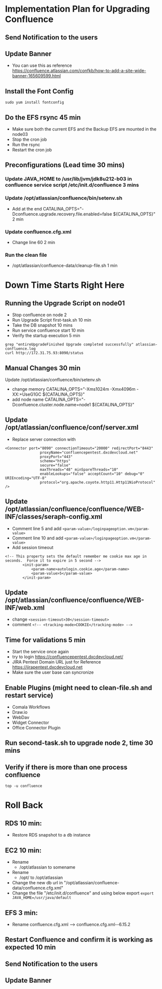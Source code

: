 # Implementation Plan for Upgrading Confluence

## Send Notification to the users

## Update Banner
- You can use this as reference https://confluence.atlassian.com/confkb/how-to-add-a-site-wide-banner-165609599.html

## Install the Font Config
```sudo yum install fontconfig```
## Do the EFS rsync 45 min
- Make sure both the current EFS and the Backup EFS are mounted in the node03
- Stop the cron job
- Run the rsync
- Restart the cron job

## Preconfigurations (Lead time 30 mins)
### Update JAVA_HOME to /usr/lib/jvm/jdk8u212-b03 in confluence service script /etc/init.d/confluence 3 mins
### Update /opt/atlassian/confluence/bin/setenv.sh
- Add at the end CATALINA_OPTS="-Dconfluence.upgrade.recovery.file.enabled=false ${CATALINA_OPTS}" 2 min
### Update confluence.cfg.xml
- Change line <property name="hibernate.c3p0.max_size">60</property> 2 min
### Run the clean file
- /opt/atlassian/confluence-data/cleanup-file.sh 1 min

# Down Time Starts Right Here

## Running the Upgrade Script on node01
- Stop confluence on node 2
- Run Upgrade Script first-task.sh 10 min
- Take the DB snapshot 10 mins
- Run service confluence start 10 min 
- Verify the startup execution 5 min
```
grep "entireUpgradeFinished Upgrade completed successfully" atlassian-confluence.log
curl http://172.31.75.93:8090/status
```
## Manual Changes 30 min
Update /opt/atlassian/confluence/bin/setenv.sh
- change memory CATALINA_OPTS="-Xms1024m -Xmx4096m -XX:+UseG1GC ${CATALINA_OPTS}"
- add node name CATALINA_OPTS="-Dconfluence.cluster.node.name=node1 ${CATALINA_OPTS}" 

## Update /opt/atlassian/confluence/conf/server.xml
- Replace server connection with
```
<Connector port="8090" connectionTimeout="20000" redirectPort="8443"
                proxyName="confluencepentest.dxcdevcloud.net"
                proxyPort="443"
                scheme="https"
                secure="false"
                maxThreads="48" minSpareThreads="10"
                enableLookups="false" acceptCount="10" debug="0" URIEncoding="UTF-8"
                protocol="org.apache.coyote.http11.Http11NioProtocol" />
```
## Update /opt/atlassian/confluence/confluence/WEB-INF/classes/seraph-config.xml 
- Comment line 5 and add ```<param-value>/loginpageoption.vm</param-value>```
- Comment line 10 and add ```<param-value>/loginpageoption.vm</param-value>```
- Add session timeout
```
<!-- This property sets the default remember me cookie max age in seconds.  Force it to expire in 5 second -->
        <init-param>
            <param-name>autologin.cookie.age</param-name>
            <param-value>5</param-value>
        </init-param>
```
## Update /opt/atlassian/confluence/confluence/WEB-INF/web.xml
- change  ```<session-timeout>30</session-timeout>```
- comment ```<!-- <tracking-mode>COOKIE</tracking-mode> -->```

## Time for validations 5 min
- Start the service once again
- try to login https://confluencepentest.dxcdevcloud.net/
- JIRA Pentest Domain URL just for Reference https://jirapentest.dxcdevcloud.net
- Make sure the user base can syncronize

## Enable Plugins (might need to clean-file.sh and restart service)
- Comala Workflows
- Draw.io
- WebDav
- Widget Connector
- Office Connector Plugin

## Run second-task.sh to upgrade node 2, time 30 mins

## Verify if there is more than one process confluence
```top -u confluence```

# Roll Back
## RDS 10 min:
- Restore RDS snapshot to a db instance

## EC2 10 min:
- Rename
    - /opt/atlassian to somename
- Rename 
    - /opt/<backup atlassian> to /opt/atlassian
- Change the new db url in "/opt/atlassian/confluence-data/confluence.cfg.xml"
- Change the file "/etc/init.d/confluence" and using below export
```export JAVA_HOME=/usr/java/default```
## EFS 3 min:
- Rename confluence.cfg.xml --> confluence.cfg.xml--6.15.2

## Restart Confluence and confirm it is working as expected 10 min

## Send Notification to the users

## Update Banner
